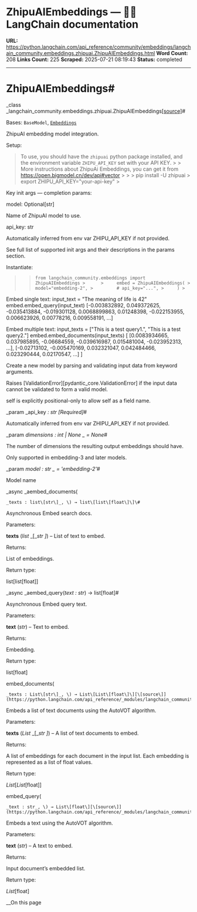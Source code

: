 # ZhipuAIEmbeddings — 🦜🔗 LangChain  documentation

**URL:** https://python.langchain.com/api_reference/community/embeddings/langchain_community.embeddings.zhipuai.ZhipuAIEmbeddings.html
**Word Count:** 208
**Links Count:** 225
**Scraped:** 2025-07-21 08:19:43
**Status:** completed

---

# ZhipuAIEmbeddings\#

_class _langchain\_community.embeddings.zhipuai.ZhipuAIEmbeddings[\[source\]](https://python.langchain.com/api_reference/_modules/langchain_community/embeddings/zhipuai.html#ZhipuAIEmbeddings)\#     

Bases: `BaseModel`, [`Embeddings`](https://python.langchain.com/api_reference/core/embeddings/langchain_core.embeddings.embeddings.Embeddings.html#langchain_core.embeddings.embeddings.Embeddings "langchain_core.embeddings.embeddings.Embeddings")

ZhipuAI embedding model integration.

Setup:

> To use, you should have the `zhipuai` python package installed, and the environment variable `ZHIPU_API_KEY` set with your API KEY. >  > More instructions about ZhipuAi Embeddings, you can get it from <https://open.bigmodel.cn/dev/api#vector> >      >      >     pip install -U zhipuai >     export ZHIPU_API_KEY="your-api-key" >     

Key init args — completion params:     

model: Optional\[str\]     

Name of ZhipuAI model to use.

api\_key: str     

Automatically inferred from env var ZHIPU\_API\_KEY if not provided.

See full list of supported init args and their descriptions in the params section.

Instantiate:

>  >     from langchain_community.embeddings import ZhipuAIEmbeddings >      >     embed = ZhipuAIEmbeddings( >         model="embedding-2", >         # api_key="...", >     ) >     

Embed single text:                    input_text = "The meaning of life is 42"     embed.embed_query(input_text)                    [-0.003832892, 0.049372625, -0.035413884, -0.019301128, 0.0068899863, 0.01248398, -0.022153955, 0.006623926, 0.00778216, 0.009558191, ...]     

Embed multiple text:                    input_texts = ["This is a test query1.", "This is a test query2."]     embed.embed_documents(input_texts)                    [         [0.0083934665, 0.037985895, -0.06684559, -0.039616987, 0.015481004, -0.023952313, ...],         [-0.02713102, -0.005470169, 0.032321047, 0.042484466, 0.023290444, 0.02170547, ...]     ]     

Create a new model by parsing and validating input data from keyword arguments.

Raises \[ValidationError\]\[pydantic\_core.ValidationError\] if the input data cannot be validated to form a valid model.

self is explicitly positional-only to allow self as a field name.

_param _api\_key _: str_ _\[Required\]_\#     

Automatically inferred from env var ZHIPU\_API\_KEY if not provided.

_param _dimensions _: int | None_ _ = None_\#     

The number of dimensions the resulting output embeddings should have.

Only supported in embedding-3 and later models.

_param _model _: str_ _ = 'embedding-2'_\#     

Model name

_async _aembed\_documents\(

    _texts : list\[str\]_, \) → list\[list\[float\]\]\#     

Asynchronous Embed search docs.

Parameters:     

**texts** \(_list_ _\[__str_ _\]_\) – List of text to embed.

Returns:     

List of embeddings.

Return type:     

list\[list\[float\]\]

_async _aembed\_query\(_text : str_\) → list\[float\]\#     

Asynchronous Embed query text.

Parameters:     

**text** \(_str_\) – Text to embed.

Returns:     

Embedding.

Return type:     

list\[float\]

embed\_documents\(

    _texts : List\[str\]_, \) → List\[List\[float\]\][\[source\]](https://python.langchain.com/api_reference/_modules/langchain_community/embeddings/zhipuai.html#ZhipuAIEmbeddings.embed_documents)\#     

Embeds a list of text documents using the AutoVOT algorithm.

Parameters:     

**texts** \(_List_ _\[__str_ _\]_\) – A list of text documents to embed.

Returns:     

A list of embeddings for each document in the input list. Each embedding is represented as a list of float values.

Return type:     

_List_\[_List_\[float\]\]

embed\_query\(

    _text : str_, \) → List\[float\][\[source\]](https://python.langchain.com/api_reference/_modules/langchain_community/embeddings/zhipuai.html#ZhipuAIEmbeddings.embed_query)\#     

Embeds a text using the AutoVOT algorithm.

Parameters:     

**text** \(_str_\) – A text to embed.

Returns:     

Input document’s embedded list.

Return type:     

_List_\[float\]

__On this page